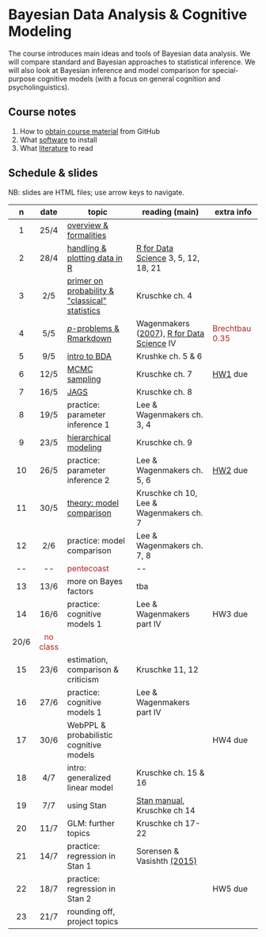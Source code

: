 # Bayesian Data Analysis & Cognitive Modeling

The course introduces main ideas and tools of Bayesian data analysis. We will compare standard and Bayesian approaches to statistical inference. We will also look at Bayesian inference and model comparison for special-purpose cognitive models (with a focus on general cognition and psycholinguistics).

## Course notes

1. How to [obtain course material](notes/01_github.md) from GitHub
2. What [software](notes/02_software.md) to install
3. What [literature](notes/03_literature.md) to read


## Schedule & slides

NB: slides are HTML files; use arrow keys to navigate.

n | date | topic | reading (main) | extra info
:---:|:---:|-----|---|---|
1 | 25/4 | [overview & formalities](slides/01_overview.html) |  |  |
2 | 28/4 | [handling & plotting data in R](slides/02_R_intro.html) | [R for Data Science](http://r4ds.had.co.nz) 3, 5, 12, 18, 21 |  |
3 | 2/5 | [primer on probability & "classical" statistics](slides/03_prob_stat_intro.html) | Kruschke ch. 4 |  |
4 | 5/5 | [*p*-problems & Rmarkdown](slides/04_pProblems.html)  | Wagenmakers ([2007](http://www.ejwagenmakers.com/2007/pValueProblems.pdf)), [R for Data Science](http://r4ds.had.co.nz) IV | <span style = "color:firebrick">Brechtbau 0.35</span> |
5 | 9/5 | [intro to BDA](slides/05_BDA_basics.html) | Krushke ch. 5 & 6 |   |
6 | 12/5 | [MCMC sampling](slides/06_MCMC_unshined.html) | Kruschke ch. 7 | [HW1](homework/01_warmingup.html) due |
7 | 16/5 | [JAGS](slides/07_JAGS.html) | Kruschke ch. 8 |  |
8 | 19/5 | practice: parameter inference 1 | Lee & Wagenmakers ch. 3, 4 | |
9 | 23/5 | [hierarchical modeling](slides/09_hierMods.html) | Kruschke ch. 9 |  |
10 | 26/5 | practice: parameter inference 2 | Lee & Wagenmakers ch. 5, 6 | [HW2](homework/02_basicJAGS.html) due |
11 | 30/5 | [theory: model comparison](slides/10_model_comp.Rmd) | Kruschke ch 10, Lee & Wagenmakers ch. 7  | |
12 | 2/6 | practice: model comparison | Lee & Wagenmakers ch. 7, 8  | |
-- | -- | <span style = "color:firebrick">pentecoast</span> | --  | |
13 | 13/6 | more on Bayes factors | tba |
14 | 16/6 | practice: cognitive models 1 | Lee & Wagenmakers part IV | HW3 due |
   | 20/6 | <span style = "color:firebrick">no class</span> |
15 | 23/6 | estimation, comparison & criticism | Kruschke 11, 12 |
16 | 27/6 | practice: cognitive models 1 | Lee & Wagenmakers part IV |
17 | 30/6 | WebPPL & probabilistic cognitive models | | HW4 due |
18 | 4/7 | intro: generalized linear model | Kruschke ch. 15 & 16 |
19 | 7/7 | using Stan | [Stan manual](http://mc-stan.org/documentation/), Kruschke ch 14 |
20 | 11/7 | GLM: further topics | Kruschke ch 17-22 |
21 | 14/7 | practice: regression in Stan 1 | Sorensen & Vasishth [(2015)](https://arxiv.org/abs/1506.06201) |
22 | 18/7 | practice: regression in Stan 2 | | HW5 due |
23 | 21/7 | rounding off, project topics | |

